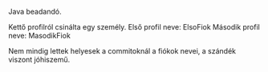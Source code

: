 Java beadandó.

Kettő profilról csinálta egy személy.
Első profil neve: ElsoFiok
Második profil neve: MasodikFiok

Nem mindig lettek helyesek a commitoknál a fiókok nevei, a szándék viszont jóhiszemű.
